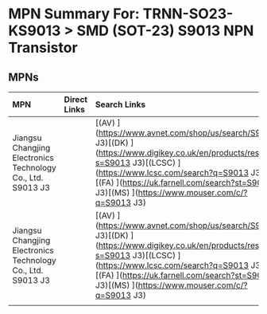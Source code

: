 



# MPN Summary For: TRNN-SO23-KS9013 > SMD (SOT-23) S9013 NPN Transistor

## MPNs
  

|MPN|Direct Links|Search Links|
| :--- | :--- | :--- |
|Jiangsu Changjing Electronics Technology Co., Ltd.<br>S9013 J3||[(AV) ](https://www.avnet.com/shop/us/search/S9013 J3)[(DK) ](https://www.digikey.co.uk/en/products/result?s=S9013 J3)[(LCSC) ](https://www.lcsc.com/search?q=S9013 J3)[(FA) ](https://uk.farnell.com/search?st=S9013 J3)[(MS) ](https://www.mouser.com/c/?q=S9013 J3)|
|Jiangsu Changjing Electronics Technology Co., Ltd.<br>S9013 J3||[(AV) ](https://www.avnet.com/shop/us/search/S9013 J3)[(DK) ](https://www.digikey.co.uk/en/products/result?s=S9013 J3)[(LCSC) ](https://www.lcsc.com/search?q=S9013 J3)[(FA) ](https://uk.farnell.com/search?st=S9013 J3)[(MS) ](https://www.mouser.com/c/?q=S9013 J3)|
||||
